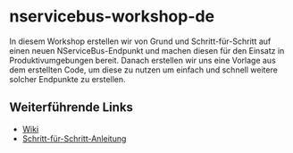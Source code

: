 # nservicebus-workshop-de
In diesem Workshop erstellen wir von Grund und Schritt-für-Schritt auf einen neuen NServiceBus-Endpunkt und machen diesen für den Einsatz in Produktivumgebungen bereit. Danach erstellen wir uns eine Vorlage aus dem erstellten Code, um diese zu nutzen um einfach und schnell weitere solcher Endpunkte zu erstellen. 

## Weiterführende Links
- [Wiki](https://github.com/Wiesenwischer/nservicebus-workshop-de/wiki)
- [Schritt-für-Schritt-Anleitung](https://github.com/Wiesenwischer/nservicebus-workshop-de/wiki/Erstellen-eines-Endpunktes-von-Grund-auf)
